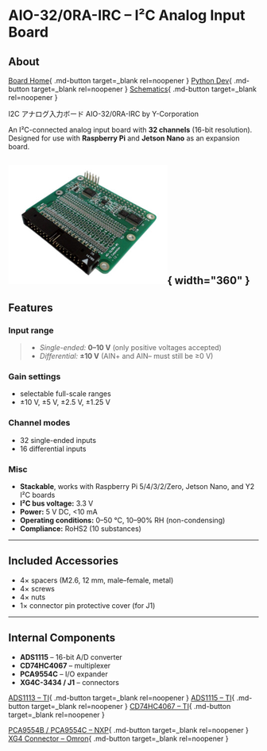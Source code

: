 # AIO-32/0RA-IRC – I²C Analog Input Board
## About

[Board Home](https://www.y2c.co.jp/i2c-r/aio-32-0ra-irc/){ .md-button target=_blank rel=noopener }
[Python Dev](https://www.y2c.co.jp/i2c-r/aio-32-0ra-irc/raspberrypi-python/){ .md-button target=_blank rel=noopener }
[Schematics](../../assets/y-corp-adc-schematic.pdf){ .md-button target=_blank rel=noopener }

I2C アナログ入力ボード AIO-32/0RA-IRC by Y-Corporation

An I²C-connected analog input board with **32 channels** (16-bit resolution).  
Designed for use with **Raspberry Pi** and **Jetson Nano** as an expansion board.


![Old control unit](../../images/y-corp-aio-32-0ra-irc.jpg){ width="360" }
---

## Features

### Input range
>    - *Single-ended:* **0–10 V** (only positive voltages accepted)  
>    - *Differential:* **±10 V** (AIN+ and AIN– must still be ≥0 V)

### Gain settings
  - selectable full-scale ranges  
  - ±10 V, ±5 V, ±2.5 V, ±1.25 V
### Channel modes
  - 32 single-ended inputs  
  - 16 differential inputs
### Misc
- **Stackable**, works with Raspberry Pi 5/4/3/2/Zero, Jetson Nano, and Y2 I²C boards  
- **I²C bus voltage:** 3.3 V  
- **Power:** 5 V DC, <10 mA  
- **Operating conditions:** 0–50 °C, 10–90% RH (non-condensing)  
- **Compliance:** RoHS2 (10 substances)

---

## Included Accessories

- 4× spacers (M2.6, 12 mm, male–female, metal)  
- 4× screws  
- 4× nuts  
- 1× connector pin protective cover (for J1)

---

## Internal Components

- **ADS1115** – 16-bit A/D converter  
- **CD74HC4067** – multiplexer  
- **PCA9554C** – I/O expander  
- **XG4C-3434 / J1** – connectors

[ADS1113 – TI](https://www.ti.com/lit/ds/symlink/ads1113.pdf){ .md-button target=_blank rel=noopener }   [ADS1115 – TI](https://www.ti.com/jp/lit/ds/symlink/ads1115.pdf){ .md-button target=_blank rel=noopener } [CD74HC4067 – TI](https://www.ti.com/lit/ds/symlink/cd74hc4067.pdf){ .md-button target=_blank rel=noopener }  

[PCA9554B / PCA9554C – NXP](https://www.nxp.com/docs/en/data-sheet/PCA9554B_PCA9554C.pdf){ .md-button target=_blank rel=noopener }  [XG4 Connector – Omron](https://omronfs.omron.com/en_US/ecb/products/pdf/en-fcc.pdf){ .md-button target=_blank rel=noopener }

